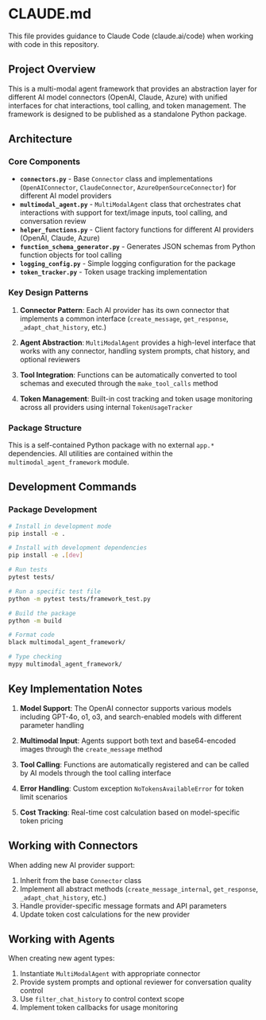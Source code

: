 # CLAUDE.md

This file provides guidance to Claude Code (claude.ai/code) when working with code in this repository.

## Project Overview

This is a multi-modal agent framework that provides an abstraction layer for different AI model connectors (OpenAI, Claude, Azure) with unified interfaces for chat interactions, tool calling, and token management. The framework is designed to be published as a standalone Python package.

## Architecture

### Core Components

- **`connectors.py`** - Base `Connector` class and implementations (`OpenAIConnector`, `ClaudeConnector`, `AzureOpenSourceConnector`) for different AI model providers
- **`multimodal_agent.py`** - `MultiModalAgent` class that orchestrates chat interactions with support for text/image inputs, tool calling, and conversation review
- **`helper_functions.py`** - Client factory functions for different AI providers (OpenAI, Claude, Azure)
- **`function_schema_generator.py`** - Generates JSON schemas from Python function objects for tool calling
- **`logging_config.py`** - Simple logging configuration for the package
- **`token_tracker.py`** - Token usage tracking implementation

### Key Design Patterns

1. **Connector Pattern**: Each AI provider has its own connector that implements a common interface (`create_message`, `get_response`, `_adapt_chat_history`, etc.)

2. **Agent Abstraction**: `MultiModalAgent` provides a high-level interface that works with any connector, handling system prompts, chat history, and optional reviewers

3. **Tool Integration**: Functions can be automatically converted to tool schemas and executed through the `make_tool_calls` method

4. **Token Management**: Built-in cost tracking and token usage monitoring across all providers using internal `TokenUsageTracker`

### Package Structure

This is a self-contained Python package with no external `app.*` dependencies. All utilities are contained within the `multimodal_agent_framework` module.

## Development Commands

### Package Development

```bash
# Install in development mode
pip install -e .

# Install with development dependencies
pip install -e .[dev]

# Run tests
pytest tests/

# Run a specific test file
python -m pytest tests/framework_test.py

# Build the package
python -m build

# Format code
black multimodal_agent_framework/

# Type checking
mypy multimodal_agent_framework/
```

## Key Implementation Notes

1. **Model Support**: The OpenAI connector supports various models including GPT-4o, o1, o3, and search-enabled models with different parameter handling

2. **Multimodal Input**: Agents support both text and base64-encoded images through the `create_message` method

3. **Tool Calling**: Functions are automatically registered and can be called by AI models through the tool calling interface

4. **Error Handling**: Custom exception `NoTokensAvailableError` for token limit scenarios

5. **Cost Tracking**: Real-time cost calculation based on model-specific token pricing

## Working with Connectors

When adding new AI provider support:
1. Inherit from the base `Connector` class
2. Implement all abstract methods (`create_message_internal`, `get_response`, `_adapt_chat_history`, etc.)
3. Handle provider-specific message formats and API parameters
4. Update token cost calculations for the new provider

## Working with Agents

When creating new agent types:
1. Instantiate `MultiModalAgent` with appropriate connector
2. Provide system prompts and optional reviewer for conversation quality control
3. Use `filter_chat_history` to control context scope
4. Implement token callbacks for usage monitoring